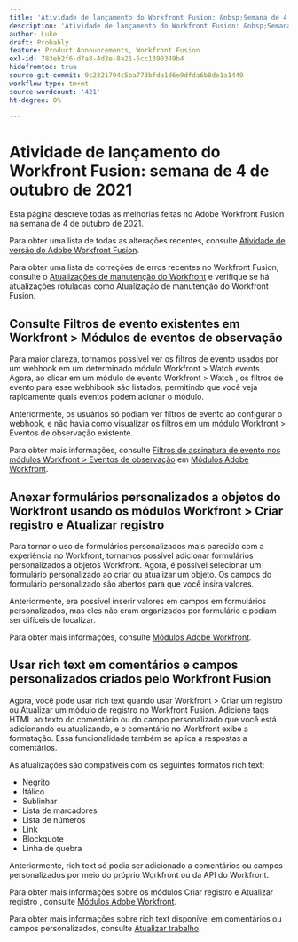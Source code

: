 ```yaml
---
title: 'Atividade de lançamento do Workfront Fusion: &nbsp;Semana de 4 de outubro de 2021'
description: 'Atividade de lançamento do Workfront Fusion: &nbsp;Semana de 4 de outubro de 2021'
author: Luke
draft: Probably
feature: Product Announcements, Workfront Fusion
exl-id: 783eb2f6-d7a8-4d2e-8a21-5cc1390349b4
hidefromtoc: true
source-git-commit: 9c2321794c5ba773bfda1d6e9dfda6b8de1a1449
workflow-type: tm+mt
source-wordcount: '421'
ht-degree: 0%

---
```


# Atividade de lançamento do Workfront Fusion: semana de 4 de outubro de 2021

Esta página descreve todas as melhorias feitas no Adobe Workfront Fusion na semana de 4 de outubro de 2021.

Para obter uma lista de todas as alterações recentes, consulte [Atividade de versão do Adobe Workfront Fusion](../../../product-announcements/product-releases/fusion-release-activity/fusion-release-activity.md).

Para obter uma lista de correções de erros recentes no Workfront Fusion, consulte o [Atualizações de manutenção do Workfront](https://one.workfront.com/s/article/Workfront-Maintenance-Updates-1882317350) e verifique se há atualizações rotuladas como Atualização de manutenção do Workfront Fusion.

## Consulte Filtros de evento existentes em Workfront > Módulos de eventos de observação

Para maior clareza, tornamos possível ver os filtros de evento usados por um webhook em um determinado módulo Workfront > Watch events . Agora, ao clicar em um módulo de evento Workfront > Watch , os filtros de evento para esse webhibook são listados, permitindo que você veja rapidamente quais eventos podem acionar o módulo.

Anteriormente, os usuários só podiam ver filtros de evento ao configurar o webhook, e não havia como visualizar os filtros em um módulo Workfront > Eventos de observação existente.

Para obter mais informações, consulte [Filtros de assinatura de evento nos módulos Workfront > Eventos de observação](../../../workfront-fusion/apps-and-their-modules/workfront-modules.md#event) em [Módulos Adobe Workfront](../../../workfront-fusion/apps-and-their-modules/workfront-modules.md).

## Anexar formulários personalizados a objetos do Workfront usando os módulos Workfront > Criar registro e Atualizar registro

Para tornar o uso de formulários personalizados mais parecido com a experiência no Workfront, tornamos possível adicionar formulários personalizados a objetos Workfront. Agora, é possível selecionar um formulário personalizado ao criar ou atualizar um objeto. Os campos do formulário personalizado são abertos para que você insira valores.

Anteriormente, era possível inserir valores em campos em formulários personalizados, mas eles não eram organizados por formulário e podiam ser difíceis de localizar.

Para obter mais informações, consulte [Módulos Adobe Workfront](../../../workfront-fusion/apps-and-their-modules/workfront-modules.md).

## Usar rich text em comentários e campos personalizados criados pelo Workfront Fusion

Agora, você pode usar rich text quando usar Workfront > Criar um registro ou Atualizar um módulo de registro no Workfront Fusion. Adicione tags HTML ao texto do comentário ou do campo personalizado que você está adicionando ou atualizando, e o comentário no Workfront exibe a formatação. Essa funcionalidade também se aplica a respostas a comentários.

As atualizações são compatíveis com os seguintes formatos rich text:

* Negrito
* Itálico
* Sublinhar
* Lista de marcadores
* Lista de números
* Link
* Blockquote
* Linha de quebra

Anteriormente, rich text só podia ser adicionado a comentários ou campos personalizados por meio do próprio Workfront ou da API do Workfront.

Para obter mais informações sobre os módulos Criar registro e Atualizar registro , consulte [Módulos Adobe Workfront](../../../workfront-fusion/apps-and-their-modules/workfront-modules.md).

Para obter mais informações sobre rich text disponível em comentários ou campos personalizados, consulte [Atualizar trabalho](../../../workfront-basics/updating-work-items-and-viewing-updates/update-work.md).
